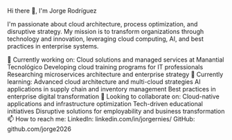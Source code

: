 Hi there 👋, I'm Jorge Rodríguez

I'm passionate about cloud architecture, process optimization, and disruptive strategy. My mission is to transform organizations through technology and innovation, leveraging cloud computing, AI, and best practices in enterprise systems.

🔭 Currently working on:
Cloud solutions and managed services at Manantial Tecnológico
Developing cloud training programs for IT professionals
Researching microservices architecture and enterprise strategy
🌱 Currently learning:
Advanced cloud architecture and multi-cloud strategies
AI applications in supply chain and inventory management
Best practices in enterprise digital transformation
🤝 Looking to collaborate on:
Cloud-native applications and infrastructure optimization
Tech-driven educational initiatives
Disruptive solutions for employability and business transformation
📫 How to reach me:
LinkedIn: linkedin.com/in/jorgernies/
GitHub: github.com/jorge2026

